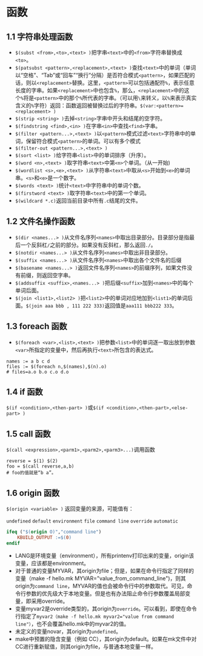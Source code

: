 # 函数
## 1.1 字符串处理函数
* `$(subst <from>,<to>,<text> )`把字串`<text>`中的`<from>`字符串替换成`<to>`。
*  `$(patsubst <pattern>,<replacement>,<text> )`查找`<text>`中的单词（单词以“空格”、“Tab”或“回车”“换行”分隔）是否符合模式`<pattern>`，如果匹配的话，则以`<replacement>`替换。这里，`<pattern>`可以包括通配符`%`，表示任意长度的字串。如果`<replacement>`中也包含`%`，那么，`<replacement>`中的这个`%`将是`<pattern>`中的那个`%`所代表的字串。（可以用`\`来转义，以`%`来表示真实含义的`%`字符）返回：函数返回被替换过后的字符串。`$(var:<pattern>=<replacement> )`
* `$(strip <string> )`去掉`<string>`字串中开头和结尾的空字符。
* `$(findstring <find>,<in> )`在字串`<in>`中查找`<find>`字串。
* `$(filter <pattern...>,<text> )`以`<pattern>`模式过滤`<text>`字符串中的单词，保留符合模式`<pattern>`的单词。可以有多个模式
* `$(filter-out <pattern...>,<text> )`
* `$(sort <list> )`给字符串`<list>`中的单词排序（升序）。
* `$(word <n>,<text> )`取字符串`<text>`中第`<n>`个单词。（从一开始)
* `$(wordlist <s>,<e>,<text> )`从字符串`<text>`中取从`<s>`开始到`<e>`的单词串。`<s>`和`<e>`是一个数字。
* `$(words <text> )`统计`<text>`中字符串中的单词个数。
* `$(firstword <text> )`取字符串`<text>`中的第一个单词。
* `$(wildcard *.c)`返回当前目录中所有`.c`结尾的文件。
## 1.2 文件名操作函数
* `$(dir <names...> )`从文件名序列`<names>`中取出目录部分。目录部分是指最后一个反斜杠`/`之前的部分。如果没有反斜杠，那么返回`./`。
* `$(notdir <names...> )`从文件名序列`<names>`中取出非目录部分。
* `$(suffix <names...> )`从文件名序列`<names>`中取出各个文件名的后缀
* `$(basename <names...> )`返回文件名序列`<names>`的前缀序列，如果文件没有前缀，则返回空字串。
* `$(addsuffix <suffix>,<names...> )`把后缀`<suffix>`加到`<names>`中的每个单词后面。
* `$(join <list1>,<list2> )`把`<list2>`中的单词对应地加到`<list1>`的单词后面。`$(join aaa bbb , 111 222 333)`返回值是`aaa111 bbb222 333`。

## 1.3 foreach 函数
* `$(foreach <var>,<list>,<text> )`把参数`<list>`中的单词逐一取出放到参数`<var>`所指定的变量中，然后再执行`<text>`所包含的表达式。

```make
names := a b c d
files := $(foreach n,$(names),$(n).o)
# files=a.o b.o c.o d.o
```

## 1.4 if 函数
`$(if <condition>,<then-part> )`或`$(if <condition>,<then-part>,<else-part> )`
## 1.5 call 函数
`$(call <expression>,<parm1>,<parm2>,<parm3>...)`调用函数
```
reverse = $(1) $(2)
foo = $(call reverse,a,b) 
# foo的值就是“b a”。
```
## 1.6 origin 函数
`$(origin <variable> )` 返回变量的来源，可能值有：

`undefined` `default` `environment` `file` `command line` `override` `automatic` 

```makefile
ifeq ("$(origin O)","command line")
	KBUILD_OUTPUT :=$(0)
endif
```
* LANG是环境变量（environment），所有printenv打印出来的变量，origin该变量，应该都是environment。
* 对于普通的变量MYVAR，其origin为file；但是，如果在命令行指定了同样的变量（make -f hello.mk MYVAR="value_from_command_line")，则其origin为`command line`，MYVAR的值也会被命令行中的参数取代。可见，命令行参数的优先级大于本地变量。但是也有办法阻止命令行参数覆盖局部变量，即采用override。
* 变量myvar2是override类型的，其origin为`override`。可以看到，即使在命令行指定了`myvar2（make -f hello.mk myvar2="value from command line"）`，也不会覆盖hello.mk中的myvar2的值。
* 未定义的变量novar，其origin为`undefined`。
* make中预置的隐含变量（例如 CC），其origin为default。如果在mk文件中对CC进行重新赋值，则其origin为file，与普通本地变量一样。
